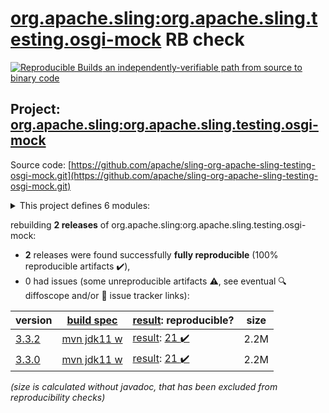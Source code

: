 [org.apache.sling:org.apache.sling.testing.osgi-mock](https://search.maven.org/artifact/org.apache.sling/org.apache.sling.testing.osgi-mock/) RB check
=======

[![Reproducible Builds](https://reproducible-builds.org/images/logos/rb.svg) an independently-verifiable path from source to binary code](https://reproducible-builds.org/)

## Project: [org.apache.sling:org.apache.sling.testing.osgi-mock](https://search.maven.org/artifact/org.apache.sling/org.apache.sling.testing.osgi-mock/)

Source code: [https://github.com/apache/sling-org-apache-sling-testing-osgi-mock.git](https://github.com/apache/sling-org-apache-sling-testing-osgi-mock.git)

<details><summary>This project defines 6 modules:</summary>

* [org.apache.sling:org.apache.sling.testing.osgi-mock](https://search.maven.org/artifact/org.apache.sling/org.apache.sling.testing.osgi-mock/)
* [org.apache.sling:org.apache.sling.testing.osgi-mock.core](https://search.maven.org/artifact/org.apache.sling/org.apache.sling.testing.osgi-mock.core/)
* [org.apache.sling:org.apache.sling.testing.osgi-mock.junit4](https://search.maven.org/artifact/org.apache.sling/org.apache.sling.testing.osgi-mock.junit4/)
* [org.apache.sling:org.apache.sling.testing.osgi-mock.junit5](https://search.maven.org/artifact/org.apache.sling/org.apache.sling.testing.osgi-mock.junit5/)
* [org.apache.sling:org.apache.sling.testing.osgi-mock.parent](https://search.maven.org/artifact/org.apache.sling/org.apache.sling.testing.osgi-mock.parent/)
* [org.apache.sling:org.apache.sling.testing.osgi-mock.test-services](https://search.maven.org/artifact/org.apache.sling/org.apache.sling.testing.osgi-mock.test-services/)
</details>

rebuilding **2 releases** of org.apache.sling:org.apache.sling.testing.osgi-mock:
- **2** releases were found successfully **fully reproducible** (100% reproducible artifacts :heavy_check_mark:),
- 0 had issues (some unreproducible artifacts :warning:, see eventual :mag: diffoscope and/or :memo: issue tracker links):

| version | [build spec](/BUILDSPEC.md) | [result](https://reproducible-builds.org/docs/jvm/): reproducible? | size |
| -- | --------- | ------ | -- |
| [3.3.2](https://search.maven.org/artifact/org.apache.sling/org.apache.sling.testing.osgi-mock/3.3.2/pom) | [mvn jdk11 w](org.apache.sling.testing.osgi-mock-3.3.2.buildspec) | [result](org.apache.sling.testing.osgi-mock-3.3.2.buildinfo): [21 :heavy_check_mark: ](org.apache.sling.testing.osgi-mock-3.3.2.buildcompare) | 2.2M |
| [3.3.0](https://search.maven.org/artifact/org.apache.sling/org.apache.sling.testing.osgi-mock/3.3.0/pom) | [mvn jdk11 w](org.apache.sling.testing.osgi-mock-3.3.0.buildspec) | [result](org.apache.sling.testing.osgi-mock-3.3.0.buildinfo): [21 :heavy_check_mark: ](org.apache.sling.testing.osgi-mock-3.3.0.buildcompare) | 2.2M |

<i>(size is calculated without javadoc, that has been excluded from reproducibility checks)</i>
